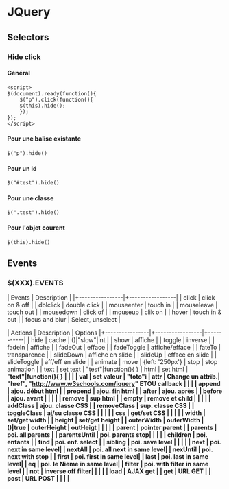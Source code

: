 # JQuery

## Selectors
### Hide click
#### Général
	<script>
	$(document).ready(function(){
	    $("p").click(function(){
	    $(this).hide();
	    });
	});
	</script>

#### Pour une balise existante
	$("p").hide()

#### Pour un id
	$("#test").hide()

#### Pour une classe
	$(".test").hide()

#### Pour l'objet courent
	$(this).hide()


## Events
### $(XXX).EVENTS

| Events          | Description      |
|+----------------|+-----------------|
| click           | click on & off   |
| dblclick        | double click     |
| mouseenter      | touch in         |
| mouseleave      | touch out        |
| mousedown       | click of         |
| mouseup         | clik on          |
| hover           | touch in & out   |
| focus and blur  | Select, unselect |


| Actions         | Description      | Options
|+----------------|+-----------------|+-----------|
| hide            | cache            | ()|"slow"|int  |
| show            | affiche          |
| toggle          | inverse          |
| fadeIn          | affiche          |
| fadeOut         | efface           |
| fadeToggle      | affiche/efface   |
| fateTo          | transparence     |
| slideDown       | affiche en slide |
| slideUp         | efface en slide  |
| slideToggle     | aff/eff en slide |
| animate         | move             | {left: '250px'}
| stop            | stop animation   |
| text            | set text         | "test"|function(){   }
| html            | set html         | "<b>text<b>"|function(){   }
|                 |                  |
| val             | set valeur       | "toto"i
| attr            | Change un attrib.| "href", "http://www.w3schools.com/jquery" ETOU callback
|                 |                  |
| append          | ajou. début html |
| prepend         | ajou. fin html   |
| after           | ajou. après      |
| before          | ajou. avant      |
|                 |                  |
| remove          | sup html         |
| empty           | remove et child  |
|                 |                  |
| addClass        | ajou. classe CSS |
| removeClass     | sup. classe CSS  |
| toggleClass     | aj/su classe CSS |
|                 |                  |
| css             | get/set CSS      |
|                 |                  |
| width           | set/get width    |
| height          | set/get height   |
| outerWidth      | outerWidth       | ()|true
| outerHeight     | outHeigt         |
|                 |                  |
| parent          | pointer parent   |
| parents         | poi. all parents |
| parentsUntil    | poi. parents stop|
|                 |                  |
| children        | poi. enfants     |
| find            | poi. enf. select |
| sibling         | poi. save level  |
|                 |                  |
| next            | poi. next in same level|
| nextAll         | poi. all next in same level|
| nexUntil        | poi. next with stop |
| first           | poi. first in same level|
| last            | poi. last in same level|
| eq              | poi. le Nieme in same level|
| filter          | poi. with filter in same level |
| not             | inverse off filter|
|                 |                  |
| load            | AJAX get         |
| get             | URL GET          |
| post            | URL POST         |
|                 |                  |
